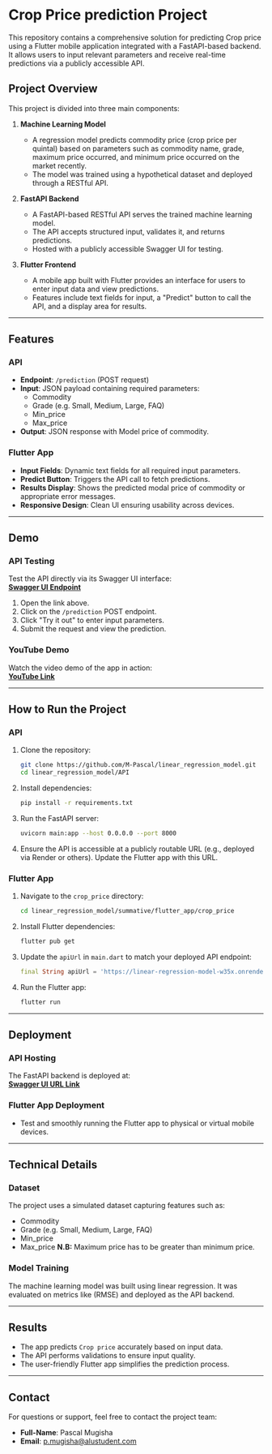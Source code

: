 # **Crop Price prediction Project**

This repository contains a comprehensive solution for predicting Crop price using a Flutter mobile application integrated with a FastAPI-based backend. It allows users to input relevant parameters and receive real-time predictions via a publicly accessible API.

## **Project Overview**

This project is divided into three main components:  

1. **Machine Learning Model**  
   - A regression model predicts commodity price (crop price per quintal) based on parameters such as commodity name, grade, maximum price occurred, and minimum price occurred on the market recently.  
   - The model was trained using a hypothetical dataset and deployed through a RESTful API.  

2. **FastAPI Backend**  
   - A FastAPI-based RESTful API serves the trained machine learning model.  
   - The API accepts structured input, validates it, and returns predictions.  
   - Hosted with a publicly accessible Swagger UI for testing.  

3. **Flutter Frontend**  
   - A mobile app built with Flutter provides an interface for users to enter input data and view predictions.  
   - Features include text fields for input, a "Predict" button to call the API, and a display area for results.  

---

## **Features**

### **API**
- **Endpoint**: `/prediction` (POST request)  
- **Input**: JSON payload containing required parameters:  
    - Commodity
    - Grade (e.g. Small, Medium, Large, FAQ)
    - Min_price
    - Max_price   
- **Output**: JSON response with Model price of commodity.  

### **Flutter App**
- **Input Fields**: Dynamic text fields for all required input parameters.  
- **Predict Button**: Triggers the API call to fetch predictions.  
- **Results Display**: Shows the predicted modal price of commodity or appropriate error messages.  
- **Responsive Design**: Clean UI ensuring usability across devices.  

---

## **Demo**

### **API Testing**  
Test the API directly via its Swagger UI interface:  
**[Swagger UI Endpoint](https://linear-regression-model-w35x.onrender.com/prediction)**  

1. Open the link above.  
2. Click on the `/prediction` POST endpoint.  
3. Click "Try it out" to enter input parameters.  
4. Submit the request and view the prediction.  

### **YouTube Demo**  
Watch the video demo of the app in action:  
**[YouTube Link](link)**

---

## **How to Run the Project**

### **API**  
1. Clone the repository:  
   ```bash
   git clone https://github.com/M-Pascal/linear_regression_model.git
   cd linear_regression_model/API
   ```
2. Install dependencies:  
   ```bash
   pip install -r requirements.txt
   ```
3. Run the FastAPI server:  
   ```bash
   uvicorn main:app --host 0.0.0.0 --port 8000
   ```
4. Ensure the API is accessible at a publicly routable URL (e.g., deployed via Render or others). Update the Flutter app with this URL.

### **Flutter App**  
1. Navigate to the `crop_price` directory:  
   ```bash
   cd linear_regression_model/summative/flutter_app/crop_price
   ```
2. Install Flutter dependencies:  
   ```bash
   flutter pub get
   ```
3. Update the `apiUrl` in `main.dart` to match your deployed API endpoint:  
   ```dart
   final String apiUrl = 'https://linear-regression-model-w35x.onrender.com/prediction';
   ```
4. Run the Flutter app:  
   ```bash
   flutter run
   ```

---

## **Deployment**

### **API Hosting**  
The FastAPI backend is deployed at:  
**[Swagger UI URL Link](https://linear-regression-model-w35x.onrender.com/prediction)**

### **Flutter App Deployment**  
- Test and smoothly running the Flutter app to physical or virtual mobile devices.  

---

## **Technical Details**

### **Dataset**  
The project uses a simulated dataset capturing features such as:  
- Commodity
- Grade (e.g. Small, Medium, Large, FAQ)
- Min_price
- Max_price
**N.B:** Maximum price has to be greater than minimum price.


### **Model Training**  
The machine learning model was built using linear regression. It was evaluated on metrics like (RMSE) and deployed as the API backend.  

---

## **Results**  
- The app predicts ```Crop price``` accurately based on input data.  
- The API performs validations to ensure input quality.  
- The user-friendly Flutter app simplifies the prediction process.  

---

## **Contact**  
For questions or support, feel free to contact the project team: 
- **Full-Name**: Pascal Mugisha 
- **Email**: <p.mugisha@alustudent.com> 
